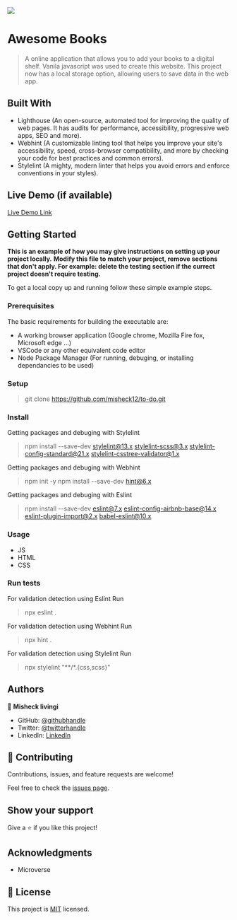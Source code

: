 ![](https://img.shields.io/badge/Microverse-blueviolet)

# Awesome Books

> A online application that allows you to add your books to a digital shelf. Vanila javascript was used to create this website. This project now has a local storage option, allowing users to save data in the web app.


## Built With

- Lighthouse (An open-source, automated tool for improving the quality of web pages. It has audits for performance, accessibility, progressive web apps, SEO and more).
- Webhint (A customizable linting tool that helps you improve your site's accessibility, speed, cross-browser compatibility, and more by checking your code for best practices and common errors).
- Stylelint (A mighty, modern linter that helps you avoid errors and enforce conventions in your styles).

## Live Demo (if available)

[Live Demo Link](https://livedemo.com)


## Getting Started

**This is an example of how you may give instructions on setting up your project locally.**
**Modify this file to match your project, remove sections that don't apply. For example: delete the testing section if the currect project doesn't require testing.**


To get a local copy up and running follow these simple example steps.

### Prerequisites
The basic requirements for building the executable are:

- A working browser application (Google chrome, Mozilla Fire fox, Microsoft edge ...)
- VSCode or any other equivalent code editor
- Node Package Manager (For running, debuging, or installing dependancies to be used)

### Setup
>git clone https://github.com/misheck12/to-do.git

### Install
Getting packages and debuging with Stylelint
>npm install --save-dev stylelint@13.x stylelint-scss@3.x stylelint-config-standard@21.x stylelint-csstree-validator@1.x

Getting packages and debuging with Webhint
>npm init -y
>npm install --save-dev hint@6.x



Getting packages and debuging with Eslint
>npm install --save-dev eslint@7.x eslint-config-airbnb-base@14.x eslint-plugin-import@2.x babel-eslint@10.x



### Usage
- JS
- HTML
- CSS


### Run tests
For validation detection using Eslint Run
>npx eslint .

For validation detection using Webhint Run
>npx hint .

For validation detection using Stylelint Run
>npx stylelint "**/*.{css,scss}"

## Authors

👤 **Misheck livingi**

- GitHub: [@githubhandle](https://github.com/misheck12)
- Twitter: [@twitterhandle](https://twitter.com/mishecklivingi2)
- LinkedIn: [LinkedIn](https://www.linkedin.com/in/misheck-livingi-a0b536142/)

## 🤝 Contributing

Contributions, issues, and feature requests are welcome!

Feel free to check the [issues page](../../issues/).

## Show your support

Give a ⭐️ if you like this project!

## Acknowledgments

- Microverse

## 📝 License

This project is [MIT](./MIT.md) licensed.